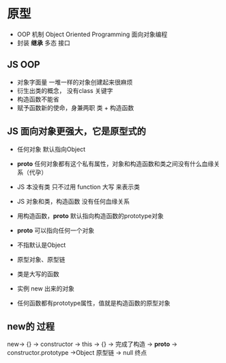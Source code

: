 # 原型
- OOP 机制 Object Oriented Programming 面向对象编程
- 封装 **继承** 多态 接口

## JS OOP
- 对象字面量 一堆一样的对象创建起来很麻烦
- 衍生出类的概念， 没有class 关键字
- 构造函数不能省
- 赋予函数新的使命，身兼两职
    类 + 构造函数

## JS 面向对象更强大，它是原型式的
- 任何对象 默认指向Object  
- __proto__ 
    任何对象都有这个私有属性，对象和构造函数和类之间没有什么血缘关系（代孕）

- JS 本没有类
    只不过用 function 大写 来表示类
- JS 对象和类，构造函数 没有任何血缘关系
- 用构造函数，__proto__ 默认指向构造函数的prototype对象
- __proto__ 可以指向任何一个对象
- 不指默认是Object
- 原型对象、原型链
- 类是大写的函数
- 实例 new 出来的对象
- 任何函数都有prototype属性，值就是构造函数的原型对象

## new的 过程
new-> {} -> constructor -> this -> {} -> 完成了构造
-> __proto__ -> constructor.prototype ->Object  原型链
-> null 终点